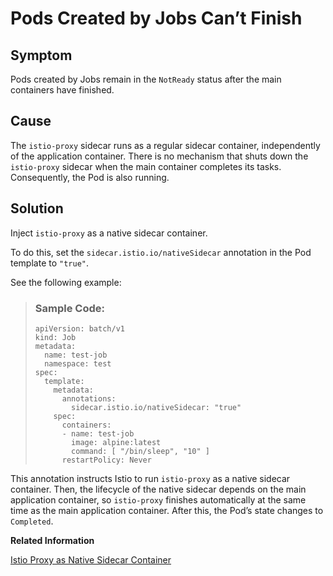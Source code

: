 <!-- loiof4265c65ee77444fb79b7b2b98f070e9 -->

# Pods Created by Jobs Can’t Finish



<a name="loiof4265c65ee77444fb79b7b2b98f070e9__section_rdv_2jb_4gc"/>

## Symptom

Pods created by Jobs remain in the `NotReady` status after the main containers have finished.



<a name="loiof4265c65ee77444fb79b7b2b98f070e9__section_qw1_fjb_4gc"/>

## Cause

The `istio-proxy` sidecar runs as a regular sidecar container, independently of the application container. There is no mechanism that shuts down the `istio-proxy` sidecar when the main container completes its tasks. Consequently, the Pod is also running.



<a name="loiof4265c65ee77444fb79b7b2b98f070e9__section_z1c_fjb_4gc"/>

## Solution

Inject `istio-proxy` as a native sidecar container.

To do this, set the `sidecar.istio.io/nativeSidecar` annotation in the Pod template to `"true"`.

See the following example:

> ### Sample Code:  
> ```
> apiVersion: batch/v1
> kind: Job
> metadata:
>   name: test-job
>   namespace: test
> spec:
>   template:
>     metadata:
>       annotations:
>         sidecar.istio.io/nativeSidecar: "true"
>     spec:
>       containers:
>       - name: test-job
>         image: alpine:latest
>         command: [ "/bin/sleep", "10" ]
>       restartPolicy: Never
> ```

This annotation instructs Istio to run `istio-proxy` as a native sidecar container. Then, the lifecycle of the native sidecar depends on the main application container, so `istio-proxy` finishes automatically at the same time as the main application container. After this, the Pod’s state changes to `Completed`.

**Related Information**  


[Istio Proxy as Native Sidecar Container](https://kyma-project.io/#/istio/user/00--istio-proxy-as-native-sidecar)

